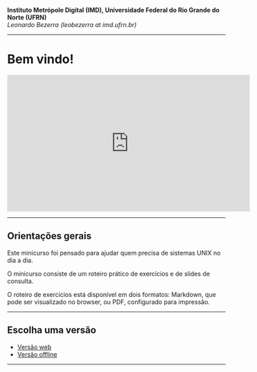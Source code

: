 **Instituto Metrópole Digital (IMD), Universidade Federal do Rio Grande do Norte (UFRN)**  
*Leonardo Bezerra (leobezerra at imd.ufrn.br)*

---

# Bem vindo!

<iframe width="560" height="315" src="https://www.youtube.com/embed/EkEvjND2oQc" frameborder="0" allowfullscreen></iframe>

---

## Orientações gerais

Este minicurso foi pensado para ajudar quem precisa de sistemas UNIX no dia a dia. 

O minicurso consiste de um roteiro prático de exercícios e de slides de consulta.

O roteiro de exercícios está disponível em dois formatos: Markdown, que pode ser visualizado no browser, ou PDF, configurado para impressão.

---

## Escolha uma versão

* [Versão web](html)
* [Versão offline](unix.tar.gz)

---
